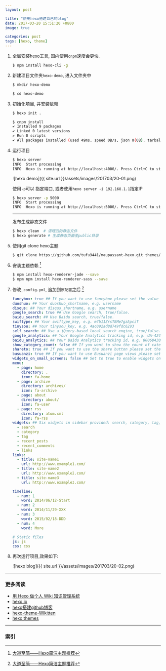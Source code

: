 ```yaml
---
layout: post

title: "使用hexo搭建自己的blog"
date: 2017-03-20 15:51:20 +0800
image: true

categories: post
tags: [hexo, theme]
---
```


1. 全局安装hexo工具, 国内使用`cnpm`速度会更快.
    ```bash
    $ npm install hexo-cli -g
    ```
1. 新建项目文件夹`hexo-demo`, 进入文件夹中
    ```bash
    $ mkdir hexo-demo

    $ cd hexo-demo
    ```
1. 初始化项目, 并安装依赖
    ```bash
    $ hexo init .

    $ cnpm install
    ✔ Installed 9 packages
    ✔ Linked 0 latest versions
    ✔ Run 0 scripts
    ✔ All packages installed (used 49ms, speed 0B/s, json 0(0B), tarball 0B)
    ```
1. 运行项目
    ```bash
    $ hexo server
    INFO  Start processing
    INFO  Hexo is running at http://localhost:4000/. Press Ctrl+C to stop.
    ```
    ![hexo demo]({{ site.url }}/assets/images/201703/20-01.png)

    使用`-p`可以 指定端口, 或者使用`hexo server -i 192.168.1.1`指定IP
    ```bash
    $ hexo server -p 5000                                                     2 ↵
    INFO  Start processing
    INFO  Hexo is running at http://localhost:5000/. Press Ctrl+C to stop.\    
    ```

    ---
    发布生成静态文件
    ```bash
    $ hexo clean  # 清理旧的静态文件
    $ hexo generate # 生成静态页面至public目录
    ```

1. 使用git clone hexo主题
    ```bash
    $ git clone https://github.com/tufu9441/maupassant-hexo.git themes/maupassant
    ```

1. 安装主题依赖 [^1]
    ```bash
    $ npm install hexo-renderer-jade --save
    $ npm npm install hexo-renderer-sass --save
    ```

1. 修改`_config.yml`, 追加到`原配置`之后 [^1]

    ```yml
    fancybox: true ## If you want to use fancybox please set the value to true.
    duoshuo: ## Your duoshuo_shortname, e.g. username
    disqus: ## Your disqus_shortname, e.g. username
    google_search: true ## Use Google search, true/false.
    baidu_search: ## Use Baidu search, true/false.
    swiftype: ## Your swiftype_key, e.g. m7b11ZrsT8Me7gzApciT
    tinysou: ## Your tinysou_key, e.g. 4ac092ad8d749fdc6293
    self_search: ## Use a jQuery-based local search engine, true/false.
    google_analytics: ## Your Google Analytics tracking id, e.g. UA-42425684-2
    baidu_analytics: ## Your Baidu Analytics tracking id, e.g. 8006843039519956000
    show_category_count: false ## If you want to show the count of categories in the sidebar widget please set the value to true.
    shareto: true ## If you want to use the share button please set the value to true.
    busuanzi: true ## If you want to use Busuanzi page views please set the value to true.
    widgets_on_small_screens: false ## Set to true to enable widgets on small screens.
    menu:
      - page: home
        directory: .
        icon: fa-home
      - page: archive
        directory: archives/
        icon: fa-archive
      - page: about
        directory: about/
        icon: fa-user
      - page: rss
        directory: atom.xml
        icon: fa-rss
    widgets: ## Six widgets in sidebar provided: search, category, tag, recent_posts, rencent_comments and links.
      - search
      - category
      - tag
      - recent_posts
      - recent_comments
      - links
    links:
      - title: site-name1
        url: http://www.example1.com/
      - title: site-name2
        url: http://www.example2.com/
      - title: site-name3
        url: http://www.example3.com/

    timeline:
      - num: 1
        word: 2014/06/12-Start
      - num: 2
        word: 2014/11/29-XXX
      - num: 3
        word: 2015/02/18-DDD
      - num: 4
        word: More

    # Static files
    js: js
    css: css
    ```
1. 再次运行项目,效果如下:

    ![hexo blog]({{ site.url }}/assets/images/201703/20-02.png)

---
### 更多阅读
- [用 Hexo 做个人 Wiki 知识管理系统](https://www.v2ex.com/t/347176)
- [hexo.io](https://hexo.io/)
- [hexo搭建github博客](http://yeshaoting.cn/article/hexo/hexo%E6%90%AD%E5%BB%BAgithub%E5%8D%9A%E5%AE%A2/)
- [hexo-theme-Wikitten](https://github.com/zthxxx/hexo-theme-Wikitten)
- [hexo themes](https://hexo.io/themes/)

---
### 索引

[^1]: [大道至简——Hexo简洁主题推荐](https://www.haomwei.com/technology/maupassant-hexo.html)
